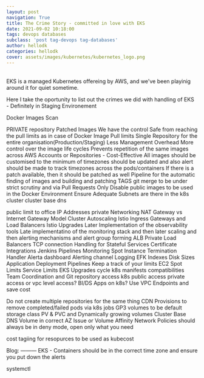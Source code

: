 ```yaml
---
layout: post
navigation: True
title: The Crime Story - committed in love with EKS
date: 2021-09-02 10:18:00
tags: devops databases
subclass: 'post tag-devops tag-databases'
author: hellodk
categories: hellodk
cover: assets/images/kubernetes/kubernetes_logo.png
---
```

###### 
EKS is a managed Kubernetes offereing by AWS, and we've been playinig around it for quiet sometime.

Here I take the oportunity to list out the crimes we did with handling of EKS - Definitely in Staging Environement

Docker Images
Scan


PRIVATE repository
Patched Images
We have the control
Safe from reaching the pull limits as in case of Docker Image Pull limits
Single Repository for the entire organisation(Production/Staging)
Less Management Overhead
More control over the image life cycles
Prevents repetition of the same images across AWS Accounts or Repositories - Cost-Effective
All images should be customised to the minimum of
timezones should be updated and also alert should be made to track timezones across the pods/containers
If there is a patch available, then it should be patched as well
Pipeline for the automatic finding of images and building and patching
TAGS
git merge to be under strict scrutiny and via Pull Requests Only
Disable public images to be used in the Docker Environment
Ensure Adequate Subnets are there in the k8s cluster
cluster base dns

public
limit to office IP Addresses
private
Networking
NAT Gateway vs Internet Gateway Model
Cluster Autoscaling
Istio Ingress Gateways and Load Balancers
Istio Upgrades
Later Implementation of the observability tools
Late implementatino of the monitoring stack and then later scaling and then alerting mechanisms and alert group forming
ALB
Private Load Balancers
TCP connection Handling for Stateful Services
Certificate Integrations
Jenkins Pipelines
Monitoring
Spot Instance Termination Handler
Alerta dashboard
Alerting channel
Logging
EFK
Indexes
Disk Sizes
Application Deployment Pipelines
Keep a track of your limits
EC2 Spot Limits
Service Limits
EKS Upgrades
cycle
k8s manifests compatibilities
Team Coordination and Git repository access
k8s public access private access or vpc level access?
BI/DS Apps on k8s? Use VPC Endpoints and save cost

Do not create multiple repositories for the same thing
CDN
Provisions to remove completed/failed pods via k8s jobs
GP3 volumes to be default storage class
PV & PVC and Dynamically growing volumes
Cluster Base DNS
Volume in correct AZ Issue or Volume Affinity
Network Policies should always be in deny mode, open only what you need

cost tagiing for resopurces to be used as kubecost

Blog:
———
EKS - Containers should be in the correct time zone and ensure you put down the alerts

systemctl

